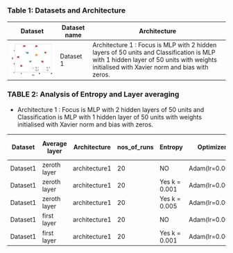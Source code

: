 ### Table 1: Datasets and Architecture
| Dataset | Dataset name | Architecture |
|---------|--------------|---------------|
|<img src= ./plots/dataset1.JPG width="300"> | Dataset 1 | Architecture 1 : Focus is MLP with 2 hidden layers of 50 units and Classification is MLP with 1 hidden layer of 50 units with weights initialised with Xavier norm and bias with zeros. |

### TABLE 2:  Analysis of Entropy and Layer averaging

- Architecture 1 : Focus is MLP with 2 hidden layers of 50 units and Classification is MLP with 1 hidden layer of 50 units with weights initialised with Xavier norm and bias with zeros.

| Dataset | Average layer | Architecture | nos_of_runs | Entropy | Optimizer | avg Acc | avg FTPT | best runs | avg best Acc | avg best FTPT | 
|---------|---------------|--------------|-------------|---------|--------|--------|----------|-----------|--------------|---------------|
| Dataset1 | zeroth layer | architecture1 | 20 | NO            | Adam(lr=0.001) | 99.98 | 87.02 | 6  | 100   | 100   |
| Dataset1 | zeroth layer | architecture1 | 20 | Yes k = 0.001 | Adam(lr=0.001) | 99.99 | 89.68 | 9  | 100   | 100   |
| Dataset1 | zeroth layer | architecture1 | 20 | Yes k = 0.005 | Adam(lr=0.001) | 90.73 | 82.93 | 15 | 100   | 100   |
| Dataset1 | first layer  | architecture1 | 20 | NO            | Adam(lr=0.001) | 99.90 | 73.79 | 0  | -     | -     |
| Dataset1 | first layer  | architecture1 | 20 | Yes k = 0.001 | Adam(lr=0.001) | 99.99 | 85.70 | 9  | 99.99 | 97.65 |




























